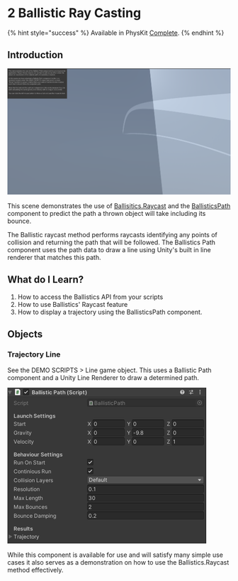 # 2 Ballistic Ray Casting



{% hint style="success" %}
Available in PhysKit [Complete](https://prf.hn/l/rpoyznk).
{% endhint %}

## Introduction

![](<../../../../.gitbook/assets/image (162) (1).png>)

This scene demonstrates the use of [Ballisitics.Raycast](../../api/ballistics.md#raycast) and the [BallisticsPath](../../components/ballistic-path.md) component to predict the path a thrown object will take including its bounce.

The Ballistic raycast method performs raycasts identifying any points of collision and returning the path that will be followed. The Ballistics Path component uses the path data to draw a line using Unity's built in line renderer that matches this path.

## What do I Learn?

1. How to access the Ballistics API from your scripts
2. How to use Ballistics' Raycast feature
3. How to display a trajectory using the BallisticsPath component.

## Objects

### Trajectory Line

See the DEMO SCRIPTS > Line game object. This uses a Ballistic Path component and a Unity Line Renderer to draw a determined path.

![](<../../../../.gitbook/assets/image (187) (1) (1).png>)

While this component is available for use and will satisfy many simple use cases it also serves as a demonstration on how to use the Ballistics.Raycast method effectively.
